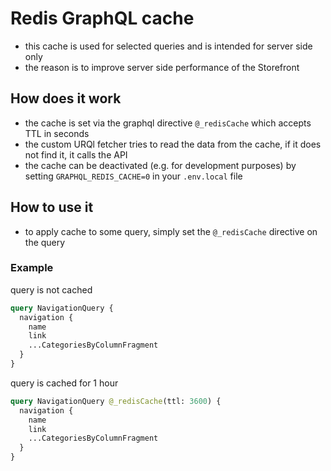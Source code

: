 # Redis GraphQL cache

- this cache is used for selected queries and is intended for server side only
- the reason is to improve server side performance of the Storefront

## How does it work

- the cache is set via the graphql directive `@_redisCache` which accepts TTL in seconds
- the custom URQl fetcher tries to read the data from the cache, if it does not find it, it calls the API
- the cache can be deactivated (e.g. for development purposes) by setting `GRAPHQL_REDIS_CACHE=0` in your `.env.local` file

## How to use it

- to apply cache to some query, simply set the `@_redisCache` directive on the query

### Example

query is not cached

```graphql
query NavigationQuery {
  navigation {
    name
    link
    ...CategoriesByColumnFragment
  }
}
```

query is cached for 1 hour

```graphql
query NavigationQuery @_redisCache(ttl: 3600) {
  navigation {
    name
    link
    ...CategoriesByColumnFragment
  }
}
```
